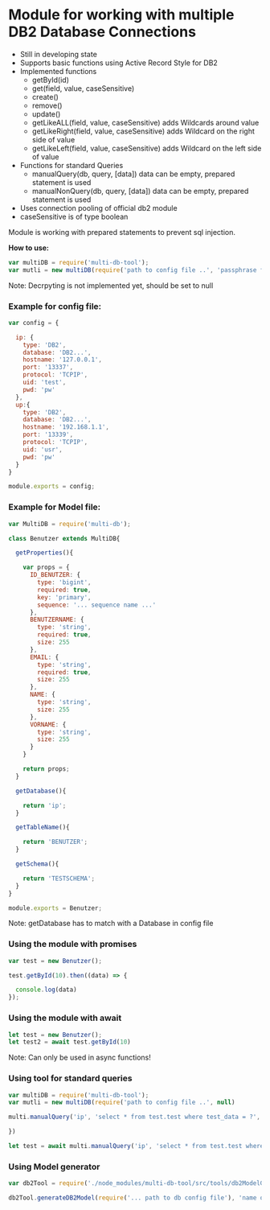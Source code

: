# Module for working with multiple DB2 Database Connections

* Still in developing state
* Supports basic functions using Active Record Style for DB2
* Implemented functions
  * getById(id)
  * get(field, value, caseSensitive)
  * create()
  * remove()
  * update()
  * getLikeALL(field, value, caseSensitive) adds Wildcards around value
  * getLikeRight(field, value, caseSensitive) adds Wildcard on the right side of value
  * getLikeLeft(field, value, caseSensitive) adds Wildcard on the left side of value
* Functions for standard Queries
  * manualQuery(db, query, [data]) data can be empty, prepared statement is used
  * manualNonQuery(db, query, [data]) data can be empty, prepared statement is used
* Uses connection pooling of official db2 module
* caseSensitive is of type boolean

Module is working with prepared statements to prevent sql injection.

__How to use:__

```javascript
var multiDB = require('multi-db-tool');
var mutli = new multiDB(require('path to config file ..', 'passphrase for decrypting properties ...')
```

Note: Decrpyting is not implemented yet, should be set to null

### Example for config file:
```javascript
var config = {

  ip: {
    type: 'DB2',
    database: 'DB2...',
    hostname: '127.0.0.1',
    port: '13337',
    protocol: 'TCPIP',
    uid: 'test',
    pwd: 'pw'
  },
  up:{
    type: 'DB2',
    database: 'DB2...',
    hostname: '192.168.1.1',
    port: '13339',
    protocol: 'TCPIP',
    uid: 'usr',
    pwd: 'pw'
  }
}

module.exports = config;
```

### Example for Model file:
```javascript
var MultiDB = require('multi-db');

class Benutzer extends MultiDB{

  getProperties(){

    var props = {
      ID_BENUTZER: {
        type: 'bigint',
        required: true,
        key: 'primary',
        sequence: '... sequence name ...'
      },
      BENUTZERNAME: {
        type: 'string',
        required: true,
        size: 255
      },
      EMAIL: {
        type: 'string',
        required: true,
        size: 255
      },
      NAME: {
        type: 'string',
        size: 255
      },
      VORNAME: {
        type: 'string',
        size: 255
      }
    }

    return props;
  }

  getDatabase(){

    return 'ip';
  }

  getTableName(){

    return 'BENUTZER';
  }

  getSchema(){

    return 'TESTSCHEMA';
  }
}

module.exports = Benutzer;
```
Note: getDatabase has to match with a Database in config file

### Using the module with promises
```javascript
var test = new Benutzer();

test.getById(10).then((data) => {

  console.log(data)
});
```

### Using the module with await
```javascript
let test = new Benutzer();
let test2 = await test.getById(10)
```

Note: Can only be used in async functions!

### Using tool for standard queries
```javascript
var multiDB = require('multi-db-tool');
var mutli = new multiDB(require('path to config file ..', null)

multi.manualQuery('ip', 'select * from test.test where test_data = ?', ['test']).then((data) => {

})

let test = await multi.manualQuery('ip', 'select * from test.test where test_data = ?', ['test'])
```

### Using Model generator
```javascript
var db2Tool = require('./node_modules/multi-db-tool/src/tools/db2ModelGenerator.js')

db2Tool.generateDB2Model(require('... path to db config file'), 'name of db in config file', '..schema', '..table name', '.. sequence name for primary fields', '..path to write file');
```
